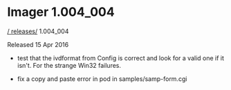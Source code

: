 # Imager 1.004_004

[ / ](..) [releases/](./) 1.004_004

Released 15 Apr 2016

- test that the ivdformat from Config is correct and look for a valid one if it isn't. For the strange Win32 failures.

- fix a copy and paste error in pod in samples/samp-form.cgi